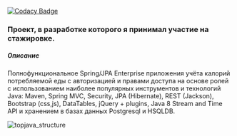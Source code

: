 [![Codacy Badge](https://app.codacy.com/project/badge/Grade/c8ce28787d51490ca1428253f06cff61)](https://www.codacy.com/gh/EvgeniyLizogubov/topjava/dashboard?utm_source=github.com&amp;utm_medium=referral&amp;utm_content=EvgeniyLizogubov/topjava&amp;utm_campaign=Badge_Grade)

### Проект, в разработке которого я принимал участие на стажировке.

##### Описание
Полнофункциональное Spring/JPA Enterprise приложения учёта калорий потребляемой еды c авторизацией и правами доступа на основе ролей с использованием наиболее популярных инструментов и технологий Java: Maven, Spring MVC, Security, JPA (Hibernate), REST (Jackson), Bootstrap (css,js), DataTables, jQuery + plugins, Java 8 Stream and Time API и хранением в базах данных Postgresql и HSQLDB.

![topjava_structure](https://javaops.ru/static/images/projects/top-scheme.jpg)
